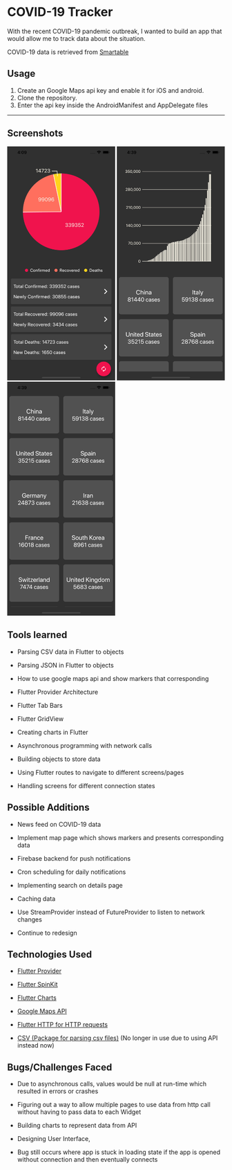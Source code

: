 # COVID-19 Tracker

With the recent COVID-19 pandemic outbreak, I wanted to build an app that would allow me to track data about the situation.

COVID-19 data is retrieved from [Smartable](https://developer.smartable.ai) 

## Usage

1. Create an Google Maps api key and enable it for iOS and android.
2. Clone the repository.
3. Enter the api key inside the AndroidManifest and AppDelegate files

-------

## Screenshots


<p float="left">
<img src="lib/screenshots/home_screen.png" width="250"/>

<img src="lib/screenshots/bar_chart.png" width="250"/>

<img src="lib/screenshots/country_cases.png" width="250" />
</p>

 

## Tools learned

* Parsing CSV data in Flutter to objects

* Parsing JSON in Flutter to objects

* How to use google maps api and show markers that corresponding 

* Flutter Provider Architecture

* Flutter Tab Bars

* Flutter GridView

* Creating charts in Flutter

* Asynchronous programming with network calls

* Building objects to store data

* Using Flutter routes to navigate to different screens/pages

* Handling screens for different connection states 

## Possible Additions 

* News feed on COVID-19 data

* Implement map page which shows markers and presents corresponding data  

* Firebase backend for push notifications

* Cron scheduling for daily notifications

* Implementing search on details page

* Caching data

* Use StreamProvider instead of FutureProvider to listen to network changes

* Continue to redesign

## Technologies Used

* [Flutter Provider](https://pub.dev/packages/provider)

* [Flutter SpinKit](https://pub.dev/packages/flutter_spinkit)

* [Flutter Charts](https://pub.dev/packages/charts_flutter)

* [Google Maps API](https://pub.dev/packages/google_maps_flutter)

* [Flutter HTTP for HTTP requests](https://pub.dev/packages/http)

* [CSV (Package for parsing csv files)](https://pub.dev/packages/csv) (No longer in use due to using API instead now)

## Bugs/Challenges Faced

* Due to asynchronous calls, values would be null at run-time which resulted in errors or crashes

* Figuring out a way to allow multiple pages to use data from http call without having to pass data to each Widget

* Building charts to represent data from API

* Designing User Interface,  

* Bug still occurs where app is stuck in loading state if the app is opened without connection and then eventually connects

